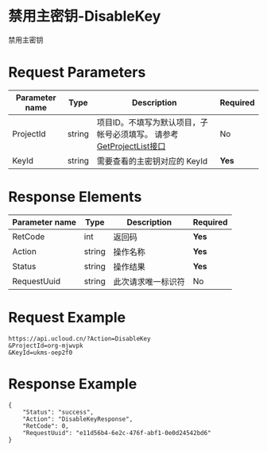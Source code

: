 # 禁用主密钥-DisableKey

禁用主密钥

# Request Parameters
|Parameter name|Type|Description|Required|
|---|---|---|---|
|ProjectId|string|项目ID。不填写为默认项目，子帐号必须填写。 请参考[GetProjectList接口](../summary/get_project_list.html)|No|
|KeyId|string|需要查看的主密钥对应的 KeyId|**Yes**|

# Response Elements
|Parameter name|Type|Description|Required|
|---|---|---|---|
|RetCode|int|返回码|**Yes**|
|Action|string|操作名称|**Yes**|
|Status|string| 操作结果|**Yes**|
|RequestUuid|string|此次请求唯一标识符|No|

# Request Example
```
https://api.ucloud.cn/?Action=DisableKey
&ProjectId=org-mjwvpk
&KeyId=ukms-oep2f0
```

# Response Example
```
{
    "Status": "success", 
    "Action": "DisableKeyResponse", 
    "RetCode": 0, 
    "RequestUuid": "e11d56b4-6e2c-476f-abf1-0e0d24542bd6"
}
```

